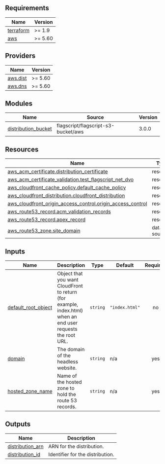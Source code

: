 <!-- BEGIN_TF_DOCS -->
## Requirements

| Name | Version |
|------|---------|
| <a name="requirement_terraform"></a> [terraform](#requirement\_terraform) | >= 1.9 |
| <a name="requirement_aws"></a> [aws](#requirement\_aws) | >= 5.60 |

## Providers

| Name | Version |
|------|---------|
| <a name="provider_aws.dist"></a> [aws.dist](#provider\_aws.dist) | >= 5.60 |
| <a name="provider_aws.dns"></a> [aws.dns](#provider\_aws.dns) | >= 5.60 |

## Modules

| Name | Source | Version |
|------|--------|---------|
| <a name="module_distribution_bucket"></a> [distribution\_bucket](#module\_distribution\_bucket) | flagscript/flagscript-s3-bucket/aws | 3.0.0 |

## Resources

| Name | Type |
|------|------|
| [aws_acm_certificate.distribution_certificate](https://registry.terraform.io/providers/hashicorp/aws/latest/docs/resources/acm_certificate) | resource |
| [aws_acm_certificate_validation.test_flagscript_net_dvo](https://registry.terraform.io/providers/hashicorp/aws/latest/docs/resources/acm_certificate_validation) | resource |
| [aws_cloudfront_cache_policy.default_cache_policy](https://registry.terraform.io/providers/hashicorp/aws/latest/docs/resources/cloudfront_cache_policy) | resource |
| [aws_cloudfront_distribution.cloudfront_distribution](https://registry.terraform.io/providers/hashicorp/aws/latest/docs/resources/cloudfront_distribution) | resource |
| [aws_cloudfront_origin_access_control.origin_access_control](https://registry.terraform.io/providers/hashicorp/aws/latest/docs/resources/cloudfront_origin_access_control) | resource |
| [aws_route53_record.acm_validation_records](https://registry.terraform.io/providers/hashicorp/aws/latest/docs/resources/route53_record) | resource |
| [aws_route53_record.apex_record](https://registry.terraform.io/providers/hashicorp/aws/latest/docs/resources/route53_record) | resource |
| [aws_route53_zone.site_domain](https://registry.terraform.io/providers/hashicorp/aws/latest/docs/data-sources/route53_zone) | data source |

## Inputs

| Name | Description | Type | Default | Required |
|------|-------------|------|---------|:--------:|
| <a name="input_default_root_object"></a> [default\_root\_object](#input\_default\_root\_object) | Object that you want CloudFront to return (for example, index.html) when an end user requests the root URL. | `string` | `"index.html"` | no |
| <a name="input_domain"></a> [domain](#input\_domain) | The domain of the headless website. | `string` | n/a | yes |
| <a name="input_hosted_zone_name"></a> [hosted\_zone\_name](#input\_hosted\_zone\_name) | Name of the hosted zone to hold the route 53 records. | `string` | n/a | yes |

## Outputs

| Name | Description |
|------|-------------|
| <a name="output_distribution_arn"></a> [distribution\_arn](#output\_distribution\_arn) | ARN for the distribution. |
| <a name="output_distribution_id"></a> [distribution\_id](#output\_distribution\_id) | Identifier for the distribution. |
<!-- END_TF_DOCS -->